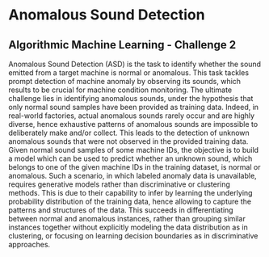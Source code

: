 # Anomalous Sound Detection
## Algorithmic Machine Learning - Challenge 2
Anomalous Sound Detection (ASD) is the task to identify whether the sound emitted from a target machine is normal or anomalous. This task tackles prompt detection of machine anomaly by observing its sounds, which results to be crucial for machine condition monitoring. The ultimate challenge lies in identifying anomalous sounds, under the hypothesis that only normal sound samples have been provided as training data. Indeed, in real-world factories, actual anomalous sounds rarely occur and are highly diverse, hence exhaustive patterns of anomalous sounds are impossible to deliberately make and/or collect. This leads to  the detection of unknown anomalous sounds that were not observed in the provided training data. Given normal sound samples of some machine IDs, the objective is to build a model which can be used to predict whether an unknown sound, which belongs to one of the given machine IDs in the training dataset, is normal or anomalous. Such a scenario, in which labeled anomaly data is unavailable, requires generative models rather than discriminative or clustering methods. This is due to their capability to infer by learning the underlying probability distribution of the training data, hence allowing to capture the patterns and structures of the data. This succeeds in differentiating between normal and anomalous instances, rather than grouping similar instances together without explicitly modeling the data distribution as in clustering, or focusing on learning decision boundaries as in discriminative approaches.
